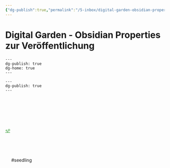 ```yaml
---
{"dg-publish":true,"permalink":"/5-inbox/digital-garden-obsidian-properties-zur-veroeffentlichung/","tags":["gardenEntry"],"created":"2024-11-23T12:33:56.000+01:00","updated":"2024-11-23T12:55:44.611+01:00"}
---
```


# Digital Garden - Obsidian Properties zur Veröffentlichung
```
---
dg-publish: true
dg-home: true
---
```
```
---
dg-publish: true
---
```

<?xml version="1.0" encoding="UTF-8"?><svg xmlns="http://www.w3.org/2000/svg" width="15" height="205" version="1.1" viewBox="0 0 39.688 54.24"> <g transform="translate(-69.7 -93.956)" fill="none" stroke="#008000">  <path d="m69.7 146.87h39.688" stroke-width="2.6458"/>  <g transform="translate(-.36252)">   <path d="m89.544 146.87v-6.794" stroke-width="2.6458"/>   <path d="m88.77 141.34 6.6272-8.1886" stroke-width="2.3347"/>   <path d="m89.919 141.46-5.5766-5.8386" stroke-width="2.3102"/>  </g>  <circle cx="100.95" cy="126.47" r="6.9136" stroke-width="2.6458"/>  <circle cx="79.351" cy="130.4" r="5.0854" stroke-width="2.6458"/> </g></svg> #seedling 